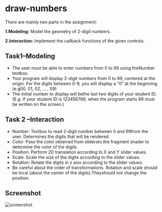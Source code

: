 # draw-numbers
There are mainly two parts in the assignment:

**1.Modeling:** Model the geometry of 2-digit numbers.

**2.Interaction:** Implement the callback functions of the given controls.

## Task1–Modeling
- The user must be able to enter numbers from 0 to 99 using theNumber textbox.
- Your  program  will  display  2-digit  numbers  from  0  to  99,  centered  at  the  origin.  For  the  digits between 0-9, you will display a “0” at the beginning (e.g00, 01, 02, ... , 09)
- The initial number to display will bethe last two digits of your student ID.(E.g. If your student ID is 123456789, when the program starts 89 must be written on the screen.)
## Task 2 –Interaction
- Number: Textbox to read 2-digit number between 0 and 99from the user. Determines the digits that will be rendered.
- Color: Pass the color obtained from slidersto the fragment shader to determine the color of the digits.
- Position: Perform 2D translation according to X and Y slider values.
- Scale: Scale the size of the digits according to the slider values.
- Rotation: Rotate the digits in z axis according to the slider values.
- Be  careful  about  the  order  of  transformations. Rotation  and  scale  should  be  local  (about  the center of the digits).Theyshould not change the position.

## Screenshot

![screenshot](https://github.com/cvngur/draw-numbers/blob/master/screenshot.png)